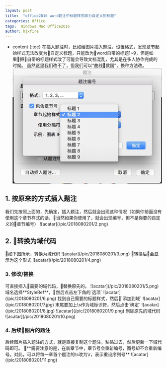 ```yaml
---
layout: post
title:  "office2016 word题注中标题样式改为自定义的标题"
categories: Office
tags:  Windows Mac Office2016
author: hjxfire
---
```


* content
{:toc}
在插入题注时，比如给图片插入题注，设置格式，发现章节起始样式无法改变为自定义标题，只能改为word自带的标题1~9，但是如果把自带的标题样式改了可能会导致文档混乱，尤其是在多人协作完成的时候。
虽然这里我们改不了，但我们可以“曲线救国”，换种方法改。
![acatar](/pic/2018080201/1.png)





<h2 id="1. 按原来的方式插入题注">1. 按原来的方式插入题注</h2>
我们先按照上面的，先确定，插入题注，然后就会出现这种情况（如果你前面没有使用这个章节样式的话，当然如果你使用了，就会出现编号，但不是你要的自定义的章节编号）
![acatar](/pic/2018080201/2.png)
<h2 id="2. 转换为域代码">2. 转换为域代码</h2>
如下图所示，转换为域代码
![acatar](/pic/2018080201/3.png)
转换后会显示为这个形式
![acatar](/pic/2018080201/4.png)
<h3 id="3. 修改/替换">3. 修改/替换</h3>
可直接插入需要的域代码，替换原先的。
![acatar](/pic/2018080201/5.png)
域名选择**StyleRef**，然后点击左下角的`选项`
![acatar](/pic/2018080201/6.png)
找到自己需要的标题样式，然后`添加到域`
![acatar](/pic/2018080201/7.jpg)
末尾要加上\s作为域标识符，然后点击`确定`
![acatar](/pic/2018080201/8.jpg)
![acatar](/pic/2018080201/9.png)
删除原先的域代码
![acatar](/pic/2018080201/10.png)
<h3 id="4. 后续图片的题注">4. 后续图片的题注</h3>
后续图片插入题注的方式，就是直接复制这个题注，粘贴过去，然后更新一下域代码即可。
**需要注意的是，在新章节中，章节号会重新编号，图号却不会重新编号。对此，可以将每一章首个题注的\s改为\r，表示重设序列号**
![acatar](/pic/2018080201/11.png)